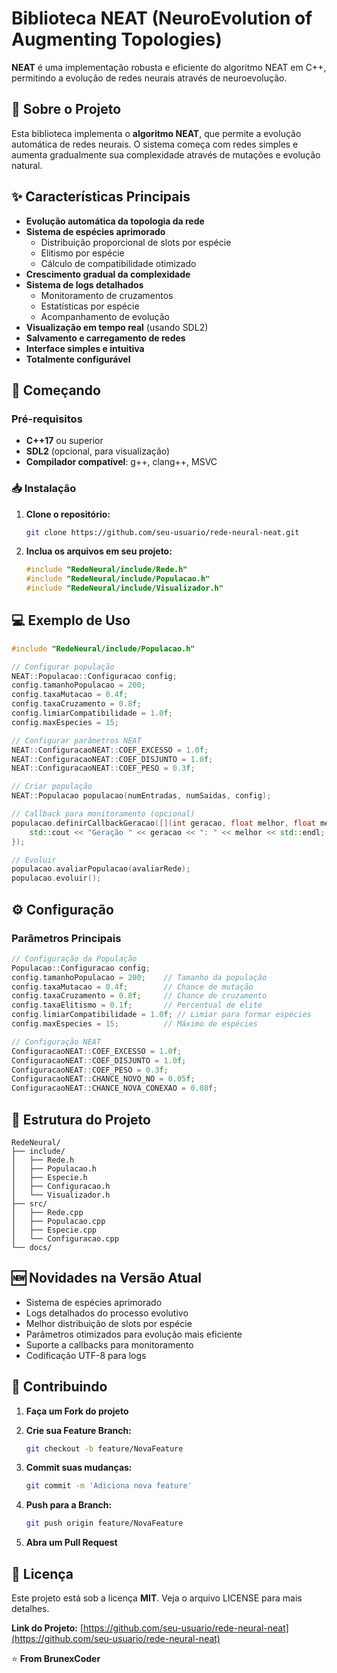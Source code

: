 # Biblioteca NEAT (NeuroEvolution of Augmenting Topologies)

**NEAT** é uma implementação robusta e eficiente do algoritmo NEAT em C++, permitindo a evolução de redes neurais através de neuroevolução.

## 🧠 Sobre o Projeto

Esta biblioteca implementa o **algoritmo NEAT**, que permite a evolução automática de redes neurais. O sistema começa com redes simples e aumenta gradualmente sua complexidade através de mutações e evolução natural.

## ✨ Características Principais

- **Evolução automática da topologia da rede**
- **Sistema de espécies aprimorado**
  - Distribuição proporcional de slots por espécie
  - Elitismo por espécie
  - Cálculo de compatibilidade otimizado
- **Crescimento gradual da complexidade**
- **Sistema de logs detalhados**
  - Monitoramento de cruzamentos
  - Estatísticas por espécie
  - Acompanhamento de evolução
- **Visualização em tempo real** (usando SDL2)
- **Salvamento e carregamento de redes**
- **Interface simples e intuitiva**
- **Totalmente configurável**

## 🚀 Começando

### Pré-requisitos

- **C++17** ou superior
- **SDL2** (opcional, para visualização)
- **Compilador compatível**: g++, clang++, MSVC

### 📥 Instalação

1. **Clone o repositório:**

    ```bash
    git clone https://github.com/seu-usuario/rede-neural-neat.git
    ```

2. **Inclua os arquivos em seu projeto:**

    ```cpp
    #include "RedeNeural/include/Rede.h"
    #include "RedeNeural/include/Populacao.h"
    #include "RedeNeural/include/Visualizador.h"
    ```

## 💻 Exemplo de Uso

```cpp
#include "RedeNeural/include/Populacao.h"

// Configurar população
NEAT::Populacao::Configuracao config;
config.tamanhoPopulacao = 200;
config.taxaMutacao = 0.4f;
config.taxaCruzamento = 0.8f;
config.limiarCompatibilidade = 1.0f;
config.maxEspecies = 15;

// Configurar parâmetros NEAT
NEAT::ConfiguracaoNEAT::COEF_EXCESSO = 1.0f;
NEAT::ConfiguracaoNEAT::COEF_DISJUNTO = 1.0f;
NEAT::ConfiguracaoNEAT::COEF_PESO = 0.3f;

// Criar população
NEAT::Populacao populacao(numEntradas, numSaidas, config);

// Callback para monitoramento (opcional)
populacao.definirCallbackGeracao([](int geracao, float melhor, float media, float pior) {
    std::cout << "Geração " << geracao << ": " << melhor << std::endl;
});

// Evoluir
populacao.avaliarPopulacao(avaliarRede);
populacao.evoluir();
```

## ⚙️ Configuração

### Parâmetros Principais

```cpp
// Configuração da População
Populacao::Configuracao config;
config.tamanhoPopulacao = 200;    // Tamanho da população
config.taxaMutacao = 0.4f;        // Chance de mutação
config.taxaCruzamento = 0.8f;     // Chance de cruzamento
config.taxaElitismo = 0.1f;       // Percentual de elite
config.limiarCompatibilidade = 1.0f; // Limiar para formar espécies
config.maxEspecies = 15;          // Máximo de espécies

// Configuração NEAT
ConfiguracaoNEAT::COEF_EXCESSO = 1.0f;
ConfiguracaoNEAT::COEF_DISJUNTO = 1.0f;
ConfiguracaoNEAT::COEF_PESO = 0.3f;
ConfiguracaoNEAT::CHANCE_NOVO_NO = 0.05f;
ConfiguracaoNEAT::CHANCE_NOVA_CONEXAO = 0.08f;
```

## 📁 Estrutura do Projeto

```
RedeNeural/
├── include/
│   ├── Rede.h
│   ├── Populacao.h
│   ├── Especie.h
│   ├── Configuracao.h
│   └── Visualizador.h
├── src/
│   ├── Rede.cpp
│   ├── Populacao.cpp
│   ├── Especie.cpp
│   └── Configuracao.cpp
└── docs/
```

## 🆕 Novidades na Versão Atual

- Sistema de espécies aprimorado
- Logs detalhados do processo evolutivo
- Melhor distribuição de slots por espécie
- Parâmetros otimizados para evolução mais eficiente
- Suporte a callbacks para monitoramento
- Codificação UTF-8 para logs

## 🤝 Contribuindo

1. **Faça um Fork do projeto**
2. **Crie sua Feature Branch:**

    ```bash
    git checkout -b feature/NovaFeature
    ```

3. **Commit suas mudanças:**

    ```bash
    git commit -m 'Adiciona nova feature'
    ```

4. **Push para a Branch:**

    ```bash
    git push origin feature/NovaFeature
    ```

5. **Abra um Pull Request**

## 📝 Licença

Este projeto está sob a licença **MIT**. Veja o arquivo LICENSE para mais detalhes.

**Link do Projeto:** [https://github.com/seu-usuario/rede-neural-neat](https://github.com/seu-usuario/rede-neural-neat)

⭐️ **From BrunexCoder**
